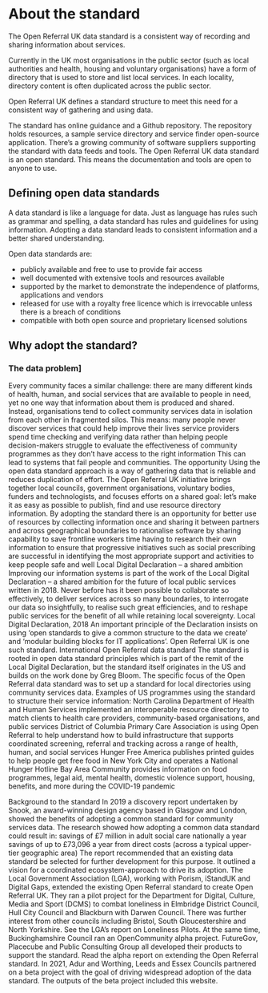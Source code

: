 # About the standard

The Open Referral UK data standard is a consistent way of recording and sharing information about services.

Currently in the UK most organisations in the public sector (such as local authorities and health, housing and voluntary organisations) have a form of directory that is used to store and list local services. In each locality, directory content is often duplicated across the public sector.

Open Referral UK defines a standard structure to meet this need for a consistent way of gathering and using data.

The standard has online guidance and a Github repository. The repository holds resources, a sample service directory and service finder open-source application. There’s a growing community of software suppliers supporting the standard with data feeds and tools.
The Open Referral UK data standard is an open standard. This means the documentation and tools are open to anyone to use.

## Defining open data standards

A data standard is like a language for data. Just as language has rules such as grammar and spelling, a data standard has rules and guidelines for using information. Adopting a data standard leads to consistent information and a better shared understanding.

Open data standards are:

- publicly available and free to use to provide fair access
- well documented with extensive tools and resources available
- supported by the market to demonstrate the independence of platforms, applications and vendors
- released for use with a royalty free licence which is irrevocable unless there is a breach of conditions
- compatible with both open source and proprietary licensed solutions

## Why adopt the standard?

### The data problem]

Every community faces a similar challenge: there are many different kinds of health, human, and social services that are available to people in need, yet no one way that information about them is produced and shared. Instead, organisations tend to collect community services data in isolation from each other in fragmented silos.
This means:
many people never discover services that could help improve their lives
service providers spend time checking and verifying data rather than helping people
decision-makers struggle to evaluate the effectiveness of community programmes as they don’t have access to the right information
This can lead to systems that fail people and communities.
The opportunity
Using the open data standard approach is a way of gathering data that is reliable and reduces duplication of effort.
The Open Referral UK initiative brings together local councils, government organisations, voluntary bodies, funders and technologists, and focuses efforts on a shared goal: let’s make it as easy as possible to publish, find and use resource directory information.
By adopting the standard there is an opportunity
for better use of resources by collecting information once and sharing it between partners and across geographical boundaries
to rationalise software by sharing capability
to save frontline workers time having to research their own information
to ensure that progressive initiatives such as social prescribing are successful in identifying the most appropriate support and activities to keep people safe and well
Local Digital Declaration – a shared ambition
Improving our information systems is part of the work of the Local Digital Declaration – a shared ambition for the future of local public services written in 2018.
Never before has it been possible to collaborate so effectively, to deliver services across so many boundaries, to interrogate our data so insightfully, to realise such great efficiencies, and to reshape public services for the benefit of all while retaining local sovereignty.
Local Digital Declaration, 2018
An important principle of the Declaration insists on using ‘open standards to give a common structure to the data we create’ and ‘modular building blocks for IT applications’. Open Referral UK is one such standard.
International Open Referral data standard
The standard is rooted in open data standard principles which is part of the remit of the Local Digital Declaration, but the standard itself originates in the US and builds on the work done by Greg Bloom. The specific focus of the Open Referral data standard was to set up a standard for local directories using community services data.
Examples of US programmes using the standard to structure their service information:
North Carolina Department of Health and Human Services implemented an interoperable resource directory to match clients to health care providers, community-based organisations, and public services
District of Columbia Primary Care Association is using Open Referral to help understand how to build infrastructure that supports coordinated screening, referral and tracking across a range of health, human, and social services
Hunger Free America publishes printed guides to help people get free food in New York City and operates a National Hunger Hotline
Bay Area Community provides information on food programmes, legal aid, mental health, domestic violence support, housing, benefits, and more during the COVID-19 pandemic

Background to the standard
In 2019 a discovery report undertaken by Snook, an award-winning design agency based in Glasgow and London, showed the benefits of adopting a common standard for community services data. The research showed how adopting a common data standard could result in:
savings of £7 million in adult social care nationally a year
savings of up to £73,096 a year from direct costs (across a typical upper-tier geographic area)
The report recommended that an existing data standard be selected for further development for this purpose. It outlined a vision for a coordinated ecosystem-approach to drive its adoption.
The Local Government Association (LGA), working with Porism, iStandUK and Digital Gaps, extended the existing Open Referral standard to create Open Referral UK. They ran a pilot project for the Department for Digital, Culture, Media and Sport (DCMS) to combat loneliness in Elmbridge District Council, Hull City Council and Blackburn with Darwen Council. There was further interest from other councils including Bristol, South Gloucestershire and North Yorkshire. See the LGA’s report on Loneliness Pilots.
At the same time, Buckinghamshire Council ran an OpenCommunity alpha project. FutureGov, Placecube and Public Consulting Group all developed their products to support the standard. Read the alpha report on extending the Open Referral standard.
In 2021, Adur and Worthing, Leeds and Essex Councils partnered on a beta project with the goal of driving widespread adoption of the data standard. The outputs of the beta project included this website.

